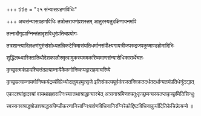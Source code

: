 +++
title = "२५ संन्यासग्रहणविधिः"

+++
अथसंन्यासग्रहणविधिः तत्रोत्तरायणंप्रशस्तम् आतुरस्यतुदक्षिणायनमपि

तत्नादौगृह्याग्निन्तंतादृशविधुरंप्रतिचप्रयोगः

तत्रशान्त्यादिलक्षणंगुरुंसंशोध्यतन्निकटेत्रिमासंयतिधर्मानसंवीक्ष्यगायत्रीजपरुद्रजपकूष्माण्डहोमादिभिः

शुद्धिंलब्ध्वारिक्तातिथौदेशकालौस्मृत्वामुकस्यममकरिष्यमाणसंन्यासेधिकारार्थेचतः

कृच्छ्रात्मकंप्रायश्चित्तंत्प्रत्याम्नायैकैकगोनिष्कयद्वाराहमाचरिष्ये

कृच्छ्रप्रत्याम्नायगोनिष्कयंद्रव्यंविप्रेभ्योदातुमहमुत्सृजे इतिसंकल्पपूर्वकंरजतनिष्क्रतदर्धतदर्धान्यतमंप्रतिधेनुंदद्यात्

एकादश्यांद्वादश्यां वायथाब्रह्मरात्निःस्यात्तथाश्राद्धान्यारभेत् अत्रानाश्रमिणश्चतुःकृच्छ्रमन्यस्यतप्तकृच्छ्रमितिसिन्धुः

स्वस्यनवश्राद्धषोडशश्राद्धसपिण्डीकरणानिसाग्निःपार्वणविधिनानिरग्निरेकोद्दिष्टविधिनाकुर्यादितिकेचिन्नेत्यन्ये ॥
